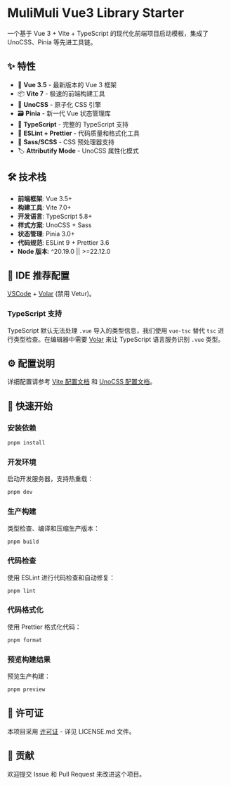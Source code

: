 # MuliMuli Vue3 Library Starter

一个基于 Vue 3 + Vite + TypeScript 的现代化前端项目启动模板，集成了 UnoCSS、Pinia 等先进工具链。

## ✨ 特性

- 🚀 **Vue 3.5** - 最新版本的 Vue 3 框架
- 📦 **Vite 7** - 极速的前端构建工具
- 🎨 **UnoCSS** - 原子化 CSS 引擎
- 🗃️ **Pinia** - 新一代 Vue 状态管理库
- 📝 **TypeScript** - 完整的 TypeScript 支持
- 🎯 **ESLint + Prettier** - 代码质量和格式化工具
- 💅 **Sass/SCSS** - CSS 预处理器支持
- 🏷️ **Attributify Mode** - UnoCSS 属性化模式

## 🛠️ 技术栈

- **前端框架**: Vue 3.5+
- **构建工具**: Vite 7.0+
- **开发语言**: TypeScript 5.8+
- **样式方案**: UnoCSS + Sass
- **状态管理**: Pinia 3.0+
- **代码规范**: ESLint 9 + Prettier 3.6
- **Node 版本**: ^20.19.0 || >=22.12.0

## 📖 IDE 推荐配置

[VSCode](https://code.visualstudio.com/) + [Volar](https://marketplace.visualstudio.com/items?itemName=Vue.volar) (禁用 Vetur)。

### TypeScript 支持

TypeScript 默认无法处理 `.vue` 导入的类型信息，我们使用 `vue-tsc` 替代 `tsc` 进行类型检查。在编辑器中需要 [Volar](https://marketplace.visualstudio.com/items?itemName=Vue.volar) 来让 TypeScript 语言服务识别 `.vue` 类型。

## ⚙️ 配置说明

详细配置请参考 [Vite 配置文档](https://vite.dev/config/) 和 [UnoCSS 配置文档](https://unocss.dev/)。

## 🚀 快速开始

### 安装依赖

```bash
pnpm install
```

### 开发环境

启动开发服务器，支持热重载：

```bash
pnpm dev
```

### 生产构建

类型检查、编译和压缩生产版本：

```bash
pnpm build
```

### 代码检查

使用 ESLint 进行代码检查和自动修复：

```bash
pnpm lint
```

### 代码格式化

使用 Prettier 格式化代码：

```bash
pnpm format
```

### 预览构建结果

预览生产构建：

```bash
pnpm preview
```

## 📝 许可证

本项目采用 [许可证](LICENSE.md) - 详见 LICENSE.md 文件。

## 🤝 贡献

欢迎提交 Issue 和 Pull Request 来改进这个项目。
